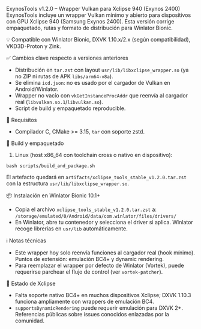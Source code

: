 ExynosTools v1.2.0 – Wrapper Vulkan para Xclipse 940 (Exynos 2400)
ExynosTools incluye un wrapper Vulkan mínimo y abierto para dispositivos con GPU Xclipse 940 (Samsung Exynos 2400). Esta versión corrige empaquetado, rutas y formato de distribución para Winlator Bionic.

💡 Compatible con Winlator Bionic, DXVK 1.10.x/2.x (según compatibilidad), VKD3D-Proton y Zink.

✅ Cambios clave respecto a versiones anteriores
- Distribución en `tar.zst` con layout `usr/lib/libxclipse_wrapper.so` (ya no ZIP ni rutas de APK `libs/arm64-v8a`).
- Se elimina `icd.json`: no es usado por el cargador de Vulkan en Android/Winlator.
- Wrapper no vacío con `vkGetInstanceProcAddr` que reenvía al cargador real (`libvulkan.so.1`/`libvulkan.so`).
- Script de build y empaquetado reproducible.

🔧 Requisitos
- Compilador C, CMake >= 3.15, `tar` con soporte zstd.

🚀 Build y empaquetado
1) Linux (host x86_64 con toolchain cross o nativo en dispositivo):
```
bash scripts/build_and_package.sh
```
El artefacto quedará en `artifacts/xclipse_tools_stable_v1.2.0.tar.zst` con la estructura `usr/lib/libxclipse_wrapper.so`.

📦 Instalación en Winlator Bionic 10.1+
- Copia el archivo `xclipse_tools_stable_v1.2.0.tar.zst` a:
  `/storage/emulated/0/Android/data/com.winlator/files/drivers/`
- En Winlator, abre tu contenedor y selecciona el driver si aplica. Winlator recoge librerías en `usr/lib` automáticamente.

ℹ️ Notas técnicas
- Este wrapper hoy solo reenvía funciones al cargador real (hook mínimo). Puntos de extensión: emulación BC4+ y dynamic rendering.
- Para reemplazar el wrapper por defecto de Winlator (Vortek), puede requerirse parchear el flujo de control (ver `vortek-patcher`).

🧩 Estado de Xclipse
- Falta soporte nativo BC4+ en muchos dispositivos Xclipse; DXVK 1.10.3 funciona ampliamente con wrappers de emulación BC4.
- `supportsDynamicRendering` puede requerir emulación para DXVK 2+. Referencias públicas sobre issues conocidos enlazadas por la comunidad.
